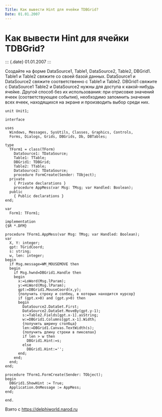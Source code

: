```yaml
---
Title: Как вывести Hint для ячейки TDBGrid?
Date: 01.01.2007
---
```



Как вывести Hint для ячейки TDBGrid?
====================================

::: {.date}
01.01.2007
:::

Создайте на форме DataSource1, Table1, DataSource2, Table2, DBGrid1.
Table1 и Table2 свяжите со своей базой данных. DataSource1 и DataSource2
свяжите соответственно с Table1 и Table2. DBGrid1 свяжите с DataSource1
Table2 и DataSource2 нужны для доступа к какой-нибудь ячейке. Другой
способ без их использования: при отрисовке значений ячеек
(соответствующее событие), необходимо запомнить значения всех ячеек,
находящихся на экране и производить выбор среди них.

    unit Unit1;
     
    interface
     
    uses
      Windows, Messages, SysUtils, Classes, Graphics, Controls,
      Forms, Dialogs, Grids, DBGrids, Db, DBTables;
     
    type
      TForm1 = class(TForm)
        DataSource1: TDataSource;
        Table1: TTable;
        DBGrid1: TDBGrid;
        Table2: TTable;
        DataSource2: TDataSource;
        procedure FormCreate(Sender: TObject);
      private
        { Private declarations }
        procedure AppMess(var Msg: TMsg; var Handled: Boolean);
      public
        { Public declarations }
    end;
     
    var
      Form1: TForm1;
     
    implementation
    {$R *.DFM}
     
    procedure TForm1.AppMess(var Msg: TMsg; var Handled: Boolean);
    var
      X, Y: integer;
      gpt: TGridCoord;
      s: string;
      w, len: integer;
    begin
      if Msg.message=WM_MOUSEMOVE then
      begin
        if Msg.hwnd=DBGrid1.Handle then
        begin
          x:=LoWord(Msg.lParam);
          y:=HiWord(Msg.lParam);
          gpt:=DBGrid1.MouseCoord(x,y);
          {получить строку и солбец, в которых находится курсор}
          if (gpt.x>0) and (gpt.y>0) then
          begin
            DataSource2.DataSet.First;
            DataSource2.DataSet.MoveBy(gpt.y-1);
            s:=Table2.Fields[gpt.x-1].asString;
            w:=DBGrid1.Columns[gpt.x-1].Width;
            {получить ширину столбца}
            len:=DBGrid1.Canvas.TextWidth(s);
            {получить длину строки в пикселах}
            if len > w then
              DBGrid1.Hint:=s;
            else
              DBGrid1.Hint:='';
          end;
        end;
      end;
    end;
     
    procedure TForm1.FormCreate(Sender: TObject);
    begin 
      DBGrid1.ShowHint := True;
      Application.OnMessage := AppMess;
    end;
     
    end.

Взято с <https://delphiworld.narod.ru>
